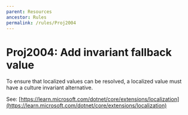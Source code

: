 ```yaml
---
parent: Resources
ancestor: Rules
permalink: /rules/Proj2004
---
```


# Proj2004: Add invariant fallback value
To ensure that localized values can be resolved, a localized value must have a
culture invariant alternative.

See: [https://learn.microsoft.com/dotnet/core/extensions/localization](https://learn.microsoft.com/dotnet/core/extensions/localization)
